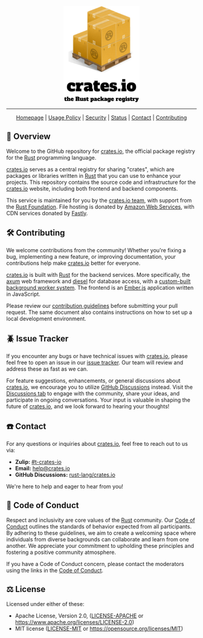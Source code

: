 <div align="center">
<picture>
  <source media="(prefers-color-scheme: dark)" srcset="./docs/readme-logo-dark.png">
  <img alt="crates.io logo" src="./docs/readme-logo.png" width="200">
</picture>
</div>

---

<div align="center">

[Homepage][crates.io]
| [Usage Policy](https://crates.io/policies)
| [Security](https://www.rust-lang.org/policies/security)
| [Status](https://status.crates.io/)
| [Contact](#️-contact)
| [Contributing](#️-contributing)

</div>

## 🦀 Overview

Welcome to the GitHub repository for [crates.io], the official package registry for the [Rust] programming language.

[crates.io] serves as a central registry for sharing "crates", which are packages or libraries written in [Rust] that you can use to enhance your projects. This repository contains the source code and infrastructure for the [crates.io] website, including both frontend and backend components.

This service is maintained for you by the [crates.io team], with support from the [Rust Foundation](https://rustfoundation.org/). File hosting is donated by [Amazon Web Services](https://aws.amazon.com/), with CDN services donated by [Fastly](https://fastly.com/).

## 🛠️ Contributing

We welcome contributions from the community! Whether you're fixing a bug, implementing a new feature, or improving documentation, your contributions help make [crates.io] better for everyone.

[crates.io] is built with [Rust] for the backend services. More specifically, the [axum] web framework and [diesel] for database access, with a [custom-built background worker system](./crates_io_worker). The frontend is an [Ember.js] application written in JavaScript.

Please review our [contribution guidelines](./docs/CONTRIBUTING.md) before submitting your pull request. The same document also contains instructions on how to set up a local development environment.

## 🪲 Issue Tracker

If you encounter any bugs or have technical issues with [crates.io], please feel free to open an issue in our [issue tracker](https://github.com/rust-lang/crates.io/issues). Our team will review and address these as fast as we can.

For feature suggestions, enhancements, or general discussions about [crates.io], we encourage you to utilize [GitHub Discussions] instead. Visit the [Discussions tab][GitHub Discussions] to engage with the community, share your ideas, and participate in ongoing conversations. Your input is valuable in shaping the future of [crates.io], and we look forward to hearing your thoughts!

## ☎️ Contact

For any questions or inquiries about [crates.io], feel free to reach out to us via:

- **Zulip:** [#t-crates-io](https://rust-lang.zulipchat.com/#narrow/stream/318791-t-crates-io/)
- **Email:** [help@crates.io](mailto:help@crates.io)
- **GitHub Discussions:** [rust-lang/crates.io][GitHub Discussions]

We're here to help and eager to hear from you!

## 🤗 Code of Conduct

Respect and inclusivity are core values of the [Rust] community. Our [Code of Conduct] outlines the standards of behavior expected from all participants. By adhering to these guidelines, we aim to create a welcoming space where individuals from diverse backgrounds can collaborate and learn from one another. We appreciate your commitment to upholding these principles and fostering a positive community atmosphere.

If you have a Code of Conduct concern, please contact the moderators using the links in the [Code of Conduct].

## ⚖️ License

Licensed under either of these:

- Apache License, Version 2.0, ([LICENSE-APACHE](./LICENSE-APACHE) or https://www.apache.org/licenses/LICENSE-2.0)
- MIT license ([LICENSE-MIT](./LICENSE-MIT) or https://opensource.org/licenses/MIT)

[crates.io]: https://crates.io/
[Rust]: https://www.rust-lang.org/
[crates.io team]: https://www.rust-lang.org/governance/teams/crates-io
[Code of Conduct]: https://www.rust-lang.org/policies/code-of-conduct
[GitHub Discussions]: https://github.com/rust-lang/crates.io/discussions
[axum]: https://crates.io/crates/axum
[diesel]: https://crates.io/crates/diesel
[Ember.js]: https://emberjs.com/

